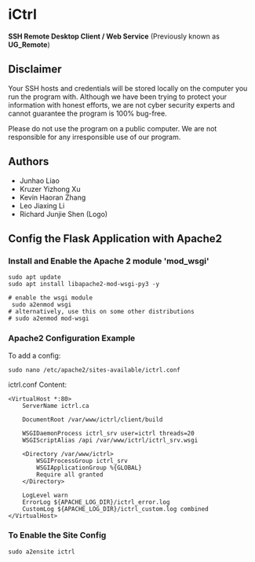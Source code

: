 # iCtrl

**SSH Remote Desktop Client / Web Service** (Previously known as **UG_Remote**)

## Disclaimer
Your SSH hosts and credentials will be stored locally on the computer you run the program with. 
Although we have been trying to protect your information with honest efforts, we are not cyber security experts and cannot guarantee the program is 100% bug-free. 

Please do not use the program on a public computer. 
We are not responsible for any irresponsible use of our program. 

## Authors
- Junhao Liao
- Kruzer Yizhong Xu
- Kevin Haoran Zhang
- Leo Jiaxing Li
- Richard Junjie Shen (Logo)



## Config the Flask Application with Apache2

### Install and Enable the Apache 2 module 'mod_wsgi'

```
sudo apt update
sudo apt install libapache2-mod-wsgi-py3 -y

# enable the wsgi module
 sudo a2enmod wsgi
# alternatively, use this on some other distributions
# sudo a2enmod mod-wsgi
```

### Apache2 Configuration Example

To add a config:

```
sudo nano /etc/apache2/sites-available/ictrl.conf
```

ictrl.conf Content:

```
<VirtualHost *:80>
    ServerName ictrl.ca

    DocumentRoot /var/www/ictrl/client/build

    WSGIDaemonProcess ictrl_srv user=ictrl threads=20
    WSGIScriptAlias /api /var/www/ictrl/ictrl_srv.wsgi

    <Directory /var/www/ictrl>
        WSGIProcessGroup ictrl_srv
        WSGIApplicationGroup %{GLOBAL}
        Require all granted
    </Directory>

    LogLevel warn
    ErrorLog ${APACHE_LOG_DIR}/ictrl_error.log
    CustomLog ${APACHE_LOG_DIR}/ictrl_custom.log combined
</VirtualHost>
```

### To Enable the Site Config

```
sudo a2ensite ictrl
```
